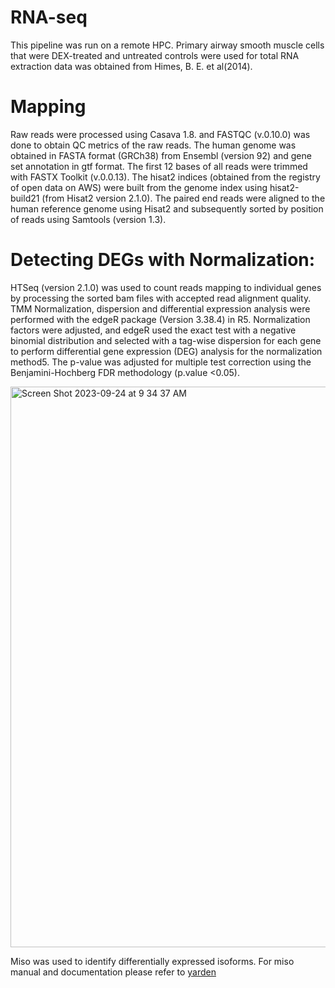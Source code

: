 # RNA-seq
This pipeline was run on a remote HPC. Primary airway smooth muscle cells that were DEX-treated and untreated controls were used for total RNA extraction data was obtained from Himes, B. E. et al(2014).  

# Mapping
Raw reads were processed using Casava 1.8. and FASTQC (v.0.10.0) was done to obtain QC metrics of the raw reads. The human genome was obtained in FASTA format (GRCh38) from Ensembl (version 92) and gene set annotation in gtf format. The first 12 bases of all reads were trimmed with FASTX Toolkit (v.0.0.13). The hisat2 indices (obtained from the registry of open data on AWS) were built from the genome index using hisat2-build21 (from Hisat2 version 2.1.0). The paired end reads were aligned to the human reference genome using Hisat2 and subsequently sorted by position of reads using Samtools (version 1.3). 

# Detecting DEGs with Normalization: 

 HTSeq (version 2.1.0) was used to count reads mapping to individual genes by processing the sorted bam files with accepted read alignment quality. TMM Normalization, dispersion and differential expression analysis were performed with the edgeR package (Version 3.38.4) in R5. Normalization factors were adjusted, and edgeR used the exact test with a negative binomial distribution and selected with a tag-wise dispersion for each gene to perform differential gene expression (DEG) analysis for the normalization method5. The p-value was adjusted for multiple test correction using the Benjamini-Hochberg FDR methodology (p.value <0.05). 


<img width="897" alt="Screen Shot 2023-09-24 at 9 34 37 AM" src="https://github.com/kajeetha/RNA-seq/assets/110184512/3b61ff30-4106-4061-bba9-4940a8564223">


Miso was used to identify differentially expressed isoforms. For miso manual and documentation please refer to [yarden](https://github.com/yarden/MISO)

